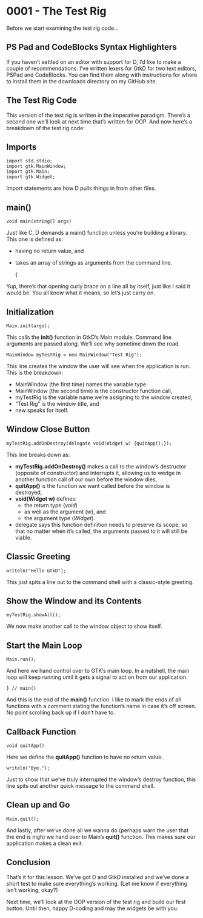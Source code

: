 # 0001 - The Test Rig

Before we start examining the test rig code…

## PS Pad and CodeBlocks Syntax Highlighters

If you haven’t settled on an editor with support for D, I’d like to make a couple of recommendations. I’ve written lexers for GtkD for two text editors, PSPad and CodeBlocks. You can find them along with instructions for where to install them in the downloads directory on my GitHub site.

## The Test Rig Code
This version of the test rig is written in the imperative paradigm. There’s a second one we’ll look at next time that’s written for OOP. And now here’s a breakdown of the test rig code:

## Imports

	import std.stdio;
	import gtk.MainWindow;
	import gtk.Main;
	import gtk.Widget;

Import statements are how D pulls things in from other files.

## main()

	void main(string[] args)

Just like C, D demands a main() function unless you’re building a library. This one is defined as:

- having no return value, and
- takes an array of strings as arguments from the command line.

	
	{
	

Yup, there’s that opening curly brace on a line all by itself, just like I said it would be. You all know what it means, so let’s just carry on.

## Initialization

	Main.init(args);

This calls the **init()** function in GtkD’s Main module. Command line arguments are passed along. We’ll see why sometime down the road.

	MainWindow myTestRig = new MainWindow("Test Rig");

This line creates the window the user will see when the application is run. This is the breakdown:

- MainWindow (the first time) names the variable type
- MainWindow (the second time) is the constructor function call,
- myTestRig is the variable name we’re assigning to the window created,
- “Test Rig” is the window title, and
- new speaks for itself.

## Window Close Button
	myTestRig.addOnDestroy(delegate void(Widget w) {quitApp();});

This line breaks down as:

- **myTestRig.addOnDestroy()** makes a call to the window’s destructor (opposite of constructor) and interrupts it, allowing us to wedge in another function call of our own before the window dies,
- **quitApp()** is the function we want called before the window is destroyed,
- **void(Widget w)** defines:
	- the return type (*void*)
	- as well as the argument (*w*), and
	- the argument type (*Widget*).
- delegate says this function definition needs to preserve its scope, so that no matter when it’s called, the arguments passed to it will still be viable.

## Classic Greeting
	writeln("Hello GtkD");

This just spits a line out to the command shell with a classic-style greeting.

## Show the Window and its Contents

	myTestRig.showAll();

We now make another call to the window object to show itself.

## Start the Main Loop		
	Main.run();

And here we hand control over to GTK’s main loop. In a nutshell, the main loop will keep running until it gets a signal to act on from our application.
	
	} // main()

And this is the end of the **main()** function. I like to mark the ends of all functions with a comment stating the function’s name in case it’s off screen. No point scrolling back up if I don’t have to.

## Callback Function

	void quitApp()

Here we define the **quitApp()** function to have no return value.

	writeln("Bye.");

Just to show that we’ve truly interrupted the window’s destroy function, this line spits out another quick message to the command shell.

## Clean up and Go

	Main.quit();

And lastly, after we’ve done all we wanna do (perhaps warn the user that the end is nigh) we hand over to Main’s **quit()** function. This makes sure our application makes a clean exit.

## Conclusion

That’s it for this lesson. We’ve got D and GtkD installed and we’ve done a short test to make sure everything’s working. (Let me know if everything isn’t working, okay?)

Next time, we’ll look at the OOP version of the test rig and build our first button. Until then, happy D-coding and may the widgets be with you.

